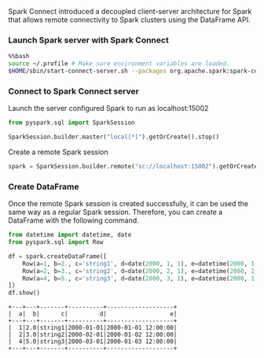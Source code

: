 Spark Connect introduced a decoupled client-server architecture for Spark that allows remote connectivity to Spark clusters using the DataFrame API.

### Launch Spark server with Spark Connect

```sh
%%bash
source ~/.profile # Make sure environment variables are loaded.
$HOME/sbin/start-connect-server.sh --packages org.apache.spark:spark-connect_2.12:$SPARK_VERSION
```

### Connect to Spark Connect server

Launch the server configured Spark to run as localhost:15002
```python
from pyspark.sql import SparkSession

SparkSession.builder.master("local[*]").getOrCreate().stop()
```
Create a remote Spark session
```python
spark = SparkSession.builder.remote("sc://localhost:15002").getOrCreate()
```

### Create DataFrame
Once the remote Spark session is created successfully, it can be used the same way as a regular Spark session. Therefore, you can create a DataFrame with the following command.

```python
from datetime import datetime, date
from pyspark.sql import Row

df = spark.createDataFrame([
    Row(a=1, b=2., c='string1', d=date(2000, 1, 1), e=datetime(2000, 1, 1, 12, 0)),
    Row(a=2, b=3., c='string2', d=date(2000, 2, 1), e=datetime(2000, 1, 2, 12, 0)),
    Row(a=4, b=5., c='string3', d=date(2000, 3, 1), e=datetime(2000, 1, 3, 12, 0))
])
df.show()
```

```
+---+---+-------+----------+-------------------+
|  a|  b|      c|         d|                  e|
+---+---+-------+----------+-------------------+
|  1|2.0|string1|2000-01-01|2000-01-01 12:00:00|
|  2|3.0|string2|2000-02-01|2000-01-02 12:00:00|
|  4|5.0|string3|2000-03-01|2000-01-03 12:00:00|
+---+---+-------+----------+-------------------+
```



